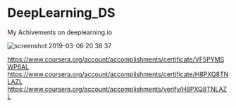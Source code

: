 # DeepLearning_DS
My Achivements on deeplearning.io

![screenshot 2019-03-06 20 38 37](https://user-images.githubusercontent.com/16123495/53932789-3dce4380-4050-11e9-84a4-7cf6700f536a.png)


https://www.coursera.org/account/accomplishments/certificate/VF5PYMSWP6AL
https://www.coursera.org/account/accomplishments/certificate/H8PXQ8TNLAZL
https://www.coursera.org/account/accomplishments/verify/H8PXQ8TNLAZL
